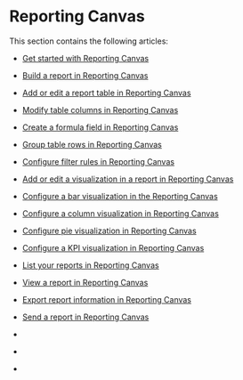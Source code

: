 

# Reporting Canvas

This section contains the following articles:

* [Get started with Reporting Canvas](../../reports-and-dashboards/new-reporting-experience/get-started-reports.md) 
* [Build a report in Reporting Canvas](../../reports-and-dashboards/new-reporting-experience/build-report.md) 
* [Add or edit a report table in Reporting Canvas](../../reports-and-dashboards/new-reporting-experience/add-or-edit-report-table.md) 
* [Modify table columns in Reporting Canvas](../../reports-and-dashboards/new-reporting-experience/modify-columns-table.md) 
* [Create a formula field in Reporting Canvas](../../reports-and-dashboards/new-reporting-experience/create-formula-field.md) 
* [Group table rows in Reporting Canvas](../../reports-and-dashboards/new-reporting-experience/group-rows-in-table.md) 
* [Configure filter rules in Reporting Canvas](../../reports-and-dashboards/new-reporting-experience/configure-filter-rules-for-table.md) 
* [Add or edit a visualization in a report in Reporting Canvas](../../reports-and-dashboards/new-reporting-experience/add-or-edit-report-visualization.md) 
* [Configure a bar visualization in the Reporting Canvas](../../reports-and-dashboards/new-reporting-experience/configure-bar-visualization.md) 
* [Configure a column visualization in Reporting Canvas](../../reports-and-dashboards/new-reporting-experience/configure-column-visualization.md)

  <!--
  Configure a line visualization in Reporting Canvas
  -->

* [Configure pie visualization in Reporting Canvas](../../reports-and-dashboards/new-reporting-experience/configure-pie-visualization.md)

  <!--
  Configure a bubble visualization in the Reporting Canvas
  -->

* [Configure a KPI visualization in Reporting Canvas](../../reports-and-dashboards/new-reporting-experience/configure-kpi-visualization.md) 
* [List your reports in Reporting Canvas](../../reports-and-dashboards/new-reporting-experience/list-your-reports.md) 
* [View a report in Reporting Canvas](../../reports-and-dashboards/new-reporting-experience/view-report.md) 
* [Export report information in Reporting Canvas](../../reports-and-dashboards/new-reporting-experience/export-report.md) 
* [Send a report in Reporting Canvas](../../reports-and-dashboards/new-reporting-experience/send-report.md)

<!--
Sarah had these in here for future stuff she heard about:
-->

* 

  <!--
  Add a story to your report
  -->

* 

  <!--
  Embed an external source in a report
  -->

* 

  <!--
  Add a page filter to your report
  -->

<!--
For in-depth training on the Reporting Canvas, see [future Learning Path link].
-->

